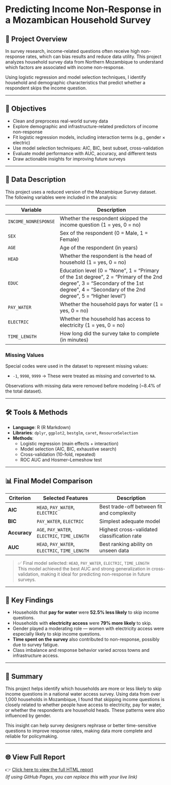 # Predicting Income Non-Response in a Mozambican Household Survey

## 📌 Project Overview

In survey research, income-related questions often receive high non-response rates, which can bias results and reduce data utility. This project analyzes household survey data from Northern Mozambique to understand which factors are associated with income non-response. 

Using logistic regression and model selection techniques, I identify household and demographic characteristics that predict whether a respondent skips the income question.

---

## 🎯 Objectives

- Clean and preprocess real-world survey data
- Explore demographic and infrastructure-related predictors of income non-response
- Fit logistic regression models, including interaction terms (e.g., gender × electric)
- Use model selection techniques: AIC, BIC, best subset, cross-validation
- Evaluate model performance with AUC, accuracy, and different tests
- Draw actionable insights for improving future surveys

---

## 🧾 Data Description

This project uses a reduced version of the Mozambique Survey dataset. The following variables were included in the analysis:

| Variable         | Description                                        |
|------------------|----------------------------------------------------|
| `INCOME_NONRESPONSE` | Whether the respondent skipped the income question (1 = yes, 0 = no) |
| `SEX`            | Sex of the respondent (0 = Male, 1 = Female)       |
| `AGE`            | Age of the respondent (in years)                   |
| `HEAD`           | Whether the respondent is the head of household (1 = yes, 0 = no)    |
| `EDUC`           | Education level (0 = “None”, 1 = “Primary of the 1st degree”, 2 = “Primary of the 2nd degree”, 3 = “Secondary of the 1st degree”, 4 = “Secondary of the 2nd degree”, 5 = “Higher level”)|
| `PAY_WATER`      | Whether the household pays for water (1 = yes, 0 = no)              |
| `ELECTRIC`       | Whether the household has access to electricity (1 = yes, 0 = no)     |
| `TIME_LENGTH`    | How long did the survey take to complete (in minutes)        |

### Missing Values
Special codes were used in the dataset to represent missing values:
- `-1`, `9998`, `9999` → These were treated as missing and converted to `NA`.

Observations with missing data were removed before modeling (~8.4% of the total dataset).

---

## 🛠 Tools & Methods

- **Language**: R (R Markdown)
- **Libraries**: `dplyr`, `ggplot2`, `bestglm`, `caret`, `ResourceSelection`
- **Methods**:
  - Logistic regression (main effects + interaction)
  - Model selection (AIC, BIC, exhaustive search)
  - Cross-validation (10-fold, repeated)
  - ROC AUC and Hosmer–Lemeshow test

---

## 📊 Final Model Comparison

| Criterion   | Selected Features                                  | Description                                     |
|------------|-----------------------------------------------------|-------------------------------------------------|
| **AIC**     | `HEAD`, `PAY_WATER`, `ELECTRIC`                    | Best trade-off between fit and complexity       |
| **BIC**     | `PAY_WATER`, `ELECTRIC`                            | Simplest adequate model                         |
| **Accuracy**| `AGE`, `PAY_WATER`, `ELECTRIC`, `TIME_LENGTH`      | Highest cross-validated classification rate     |
| **AUC**     | `HEAD`, `PAY_WATER`, `ELECTRIC`, `TIME_LENGTH`     | Best ranking ability on unseen data             |

> ✅ Final model selected: `HEAD`, `PAY_WATER`, `ELECTRIC`, `TIME_LENGTH`  
> This model achieved the best AUC and strong generalization in cross-validation, making it ideal for predicting non-response in future surveys.

---

## 🧠 Key Findings

- Households that **pay for water** were **52.5% less likely** to skip income questions.
- Households with **electricity access** were **79% more likely** to skip.
- Gender played a moderating role — women with electricity access were especially likely to skip income questions.
- **Time spent on the survey** also contributed to non-response, possibly due to survey fatigue.
- Class imbalance and response behavior varied across towns and infrastructure access.

---

## 📣 Summary 

This project helps identify which households are more or less likely to skip income questions in a national water access survey. Using data from over 1,000 households in Mozambique, I found that skipping income questions is closely related to whether people have access to electricity, pay for water, or whether the respondents are household heads. These patterns were also influenced by gender.

This insight can help survey designers rephrase or better time-sensitive questions to improve response rates, making data more complete and reliable for policymaking.

---

## 🌐 View Full Report

👉 [Click here to view the full HTML report](./income_nonresponse_analysis.html)  
*(If using GitHub Pages, you can replace this with your live link)*


